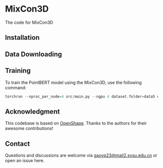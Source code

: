 # MixCon3D
The code for MixCon3D

## Installation

## Data Downloading

## Training
To train the PointBERT model using the MixCon3D, use the following command:

```python
torchrun --nproc_per_node=4 src/main.py --ngpu 4 dataset.folder=data5 dataset.train_batch_size=180 dataset.image_feat_mode=Multiple dataset.inference_image_feat_mode=Multiple dataset.image_amount=4 dataset.accum_freq=1 dataset.num_workers=3 model.name=PointBERT model.scaling=3 model.use_dense=True training.use_text_proj=True training.use_image_proj=True training.image_text_align=True training.share_proj=True training.pc_img_to_text=True training.logit_scale_fix=False training.lr=0.006 training.min_lr=3e-3 training.max_epoch=200 training.debug=True --trial_name MixCon3D_clean_code_sc3_mv4_feat-avg_shr-proj --config src/configs/train.yaml
```


## Acknowledgment
This codebase is based on [OpenShape](https://github.com/Colin97/OpenShape_code). Thanks to the authors for their awesome contributions!

## Contact 
Questions and discussions are welcome via [gaoyp23@mail2.sysu.edu.cn](gaoyp23@mail2.sysu.edu.cn) or open an issue here.
